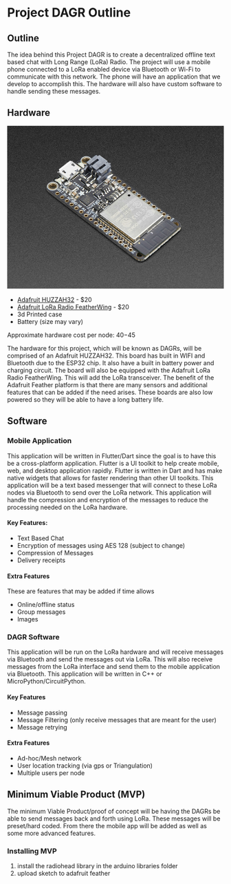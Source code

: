 # Project DAGR Outline

## Outline

The idea behind this Project DAGR is to create a decentralized offline text based chat with Long Range (LoRa) Radio. The project will use a mobile phone connected to a LoRa enabled device via Bluetooth or Wi-Fi to communicate with this network. The phone will have an application that we develop to accomplish this. The hardware will also have custom software to handle sending these messages.



## Hardware 

![huzzah32](.\images\huzzah32.jpg)

- [Adafruit HUZZAH32](https://www.adafruit.com/product/3405) - $20
- [Adafruit LoRa Radio FeatherWing](https://www.adafruit.com/product/3231) - $20
- 3d Printed case
- Battery (size may vary)

Approximate hardware cost per node: $40-$45



The hardware for this project, which will be known as DAGRs, will be comprised of an Adafruit HUZZAH32. This board has built in WIFI and Bluetooth due to the ESP32 chip. It also have a built in battery power and charging circuit. The board will also be equipped with the Adafruit LoRa Radio FeatherWing. This will add the LoRa transceiver. The benefit of the Adafruit Feather platform is that there are many sensors and additional features that can be added if the need arises. These boards are also low powered so they will be able to have a long battery life.

## Software

### Mobile Application

This application will be written in Flutter/Dart since the goal is to have this be a cross-platform application. Flutter is a UI toolkit to help create mobile, web, and desktop application rapidly. Flutter is written in Dart and has make native widgets that allows for faster rendering than other UI toolkits. This application will be a text based messenger that will connect to these LoRa nodes via Bluetooth to send over the LoRa network.  This application will handle the compression and encryption of the messages to reduce the processing needed on the LoRa hardware. 

#### Key Features:

- Text Based Chat
- Encryption of messages using AES 128 (subject to change)
- Compression of Messages
- Delivery receipts

#### Extra Features

These are features that may be added if time allows

- Online/offline status
- Group messages
- Images

### DAGR Software

This application will be run on the LoRa hardware and will receive messages via Bluetooth and send the messages out via LoRa. This will also receive messages from the LoRa interface and send them to the mobile application via Bluetooth. This application will be written in C++ or MicroPython/CircuitPython. 

#### Key Features

- Message passing
- Message Filtering (only receive messages that are meant for the user)
- Message retrying

#### Extra Features

- Ad-hoc/Mesh network
- User location tracking (via gps or Triangulation)
- Multiple users per node

## Minimum Viable Product (MVP)



The minimum Viable Product/proof of concept will be having the DAGRs be able to send messages back and forth using LoRa. These messages will be preset/hard coded. From there the mobile app will be added as well as some more advanced features.

### Installing MVP

1. install the radiohead library in the arduino libraries folder
2. upload sketch to adafruit feather
